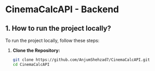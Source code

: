 # CinemaCalcAPI - Backend

## 1. How to run the project **locally**?

To run the project locally, follow these steps:

1. **Clone the Repository:**
   ```bash
   git clone https://github.com/AnjumShehzad7/CinemaCalcAPI.git
   cd CinemaCalcAPI
   ```
